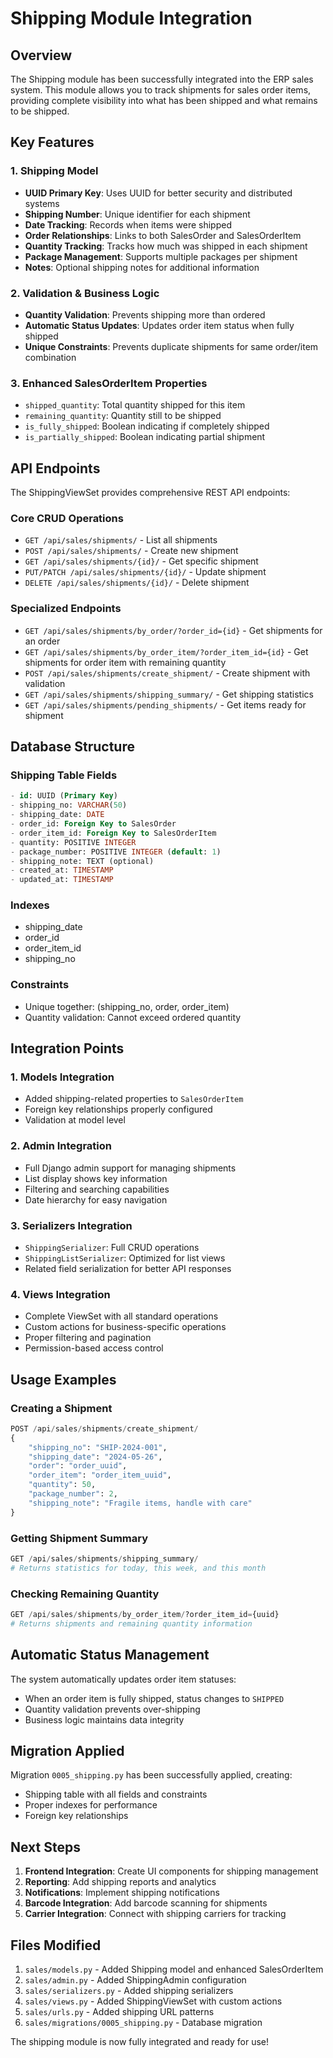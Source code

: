 # Shipping Module Integration

## Overview

The Shipping module has been successfully integrated into the ERP sales system. This module allows you to track shipments for sales order items, providing complete visibility into what has been shipped and what remains to be shipped.

## Key Features

### 1. Shipping Model

- **UUID Primary Key**: Uses UUID for better security and distributed systems
- **Shipping Number**: Unique identifier for each shipment
- **Date Tracking**: Records when items were shipped
- **Order Relationships**: Links to both SalesOrder and SalesOrderItem
- **Quantity Tracking**: Tracks how much was shipped in each shipment
- **Package Management**: Supports multiple packages per shipment
- **Notes**: Optional shipping notes for additional information

### 2. Validation & Business Logic

- **Quantity Validation**: Prevents shipping more than ordered
- **Automatic Status Updates**: Updates order item status when fully shipped
- **Unique Constraints**: Prevents duplicate shipments for same order/item combination

### 3. Enhanced SalesOrderItem Properties

- `shipped_quantity`: Total quantity shipped for this item
- `remaining_quantity`: Quantity still to be shipped
- `is_fully_shipped`: Boolean indicating if completely shipped
- `is_partially_shipped`: Boolean indicating partial shipment

## API Endpoints

The ShippingViewSet provides comprehensive REST API endpoints:

### Core CRUD Operations

- `GET /api/sales/shipments/` - List all shipments
- `POST /api/sales/shipments/` - Create new shipment
- `GET /api/sales/shipments/{id}/` - Get specific shipment
- `PUT/PATCH /api/sales/shipments/{id}/` - Update shipment
- `DELETE /api/sales/shipments/{id}/` - Delete shipment

### Specialized Endpoints

- `GET /api/sales/shipments/by_order/?order_id={id}` - Get shipments for an order
- `GET /api/sales/shipments/by_order_item/?order_item_id={id}` - Get shipments for order item with remaining quantity
- `POST /api/sales/shipments/create_shipment/` - Create shipment with validation
- `GET /api/sales/shipments/shipping_summary/` - Get shipping statistics
- `GET /api/sales/shipments/pending_shipments/` - Get items ready for shipment

## Database Structure

### Shipping Table Fields

```sql
- id: UUID (Primary Key)
- shipping_no: VARCHAR(50)
- shipping_date: DATE
- order_id: Foreign Key to SalesOrder
- order_item_id: Foreign Key to SalesOrderItem
- quantity: POSITIVE INTEGER
- package_number: POSITIVE INTEGER (default: 1)
- shipping_note: TEXT (optional)
- created_at: TIMESTAMP
- updated_at: TIMESTAMP
```

### Indexes

- shipping_date
- order_id
- order_item_id
- shipping_no

### Constraints

- Unique together: (shipping_no, order, order_item)
- Quantity validation: Cannot exceed ordered quantity

## Integration Points

### 1. Models Integration

- Added shipping-related properties to `SalesOrderItem`
- Foreign key relationships properly configured
- Validation at model level

### 2. Admin Integration

- Full Django admin support for managing shipments
- List display shows key information
- Filtering and searching capabilities
- Date hierarchy for easy navigation

### 3. Serializers Integration

- `ShippingSerializer`: Full CRUD operations
- `ShippingListSerializer`: Optimized for list views
- Related field serialization for better API responses

### 4. Views Integration

- Complete ViewSet with all standard operations
- Custom actions for business-specific operations
- Proper filtering and pagination
- Permission-based access control

## Usage Examples

### Creating a Shipment

```python
POST /api/sales/shipments/create_shipment/
{
    "shipping_no": "SHIP-2024-001",
    "shipping_date": "2024-05-26",
    "order": "order_uuid",
    "order_item": "order_item_uuid",
    "quantity": 50,
    "package_number": 2,
    "shipping_note": "Fragile items, handle with care"
}
```

### Getting Shipment Summary

```python
GET /api/sales/shipments/shipping_summary/
# Returns statistics for today, this week, and this month
```

### Checking Remaining Quantity

```python
GET /api/sales/shipments/by_order_item/?order_item_id={uuid}
# Returns shipments and remaining quantity information
```

## Automatic Status Management

The system automatically updates order item statuses:

- When an order item is fully shipped, status changes to `SHIPPED`
- Quantity validation prevents over-shipping
- Business logic maintains data integrity

## Migration Applied

Migration `0005_shipping.py` has been successfully applied, creating:

- Shipping table with all fields and constraints
- Proper indexes for performance
- Foreign key relationships

## Next Steps

1. **Frontend Integration**: Create UI components for shipping management
2. **Reporting**: Add shipping reports and analytics
3. **Notifications**: Implement shipping notifications
4. **Barcode Integration**: Add barcode scanning for shipments
5. **Carrier Integration**: Connect with shipping carriers for tracking

## Files Modified

1. `sales/models.py` - Added Shipping model and enhanced SalesOrderItem
2. `sales/admin.py` - Added ShippingAdmin configuration
3. `sales/serializers.py` - Added shipping serializers
4. `sales/views.py` - Added ShippingViewSet with custom actions
5. `sales/urls.py` - Added shipping URL patterns
6. `sales/migrations/0005_shipping.py` - Database migration

The shipping module is now fully integrated and ready for use!
